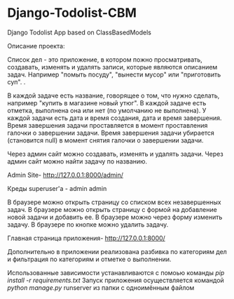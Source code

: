 # Django-Todolist-CBM
Django Todolist App based on ClassBasedModels

Описание проекта:

Список дел - это приложение, в котором пожно просматривать, создавать, изменять и удалять записи, которые являются описанием задач. Например "помыть посуду", "вынести мусор" или "приготовить суп". .

В каждой задаче есть название, говорящее о том, что нужно сделать, например "купить в магазине новый утюг". В каждой задаче есть отметка, выполнена она или нет (по умолчанию не выполнена). У каждой задачи есть дата и время создания, дата и время завершения. Время завершения задачи проставляется в момент проставления галочки о завершении задачи. Время завершения задачи убирается (становится null) в момент снятия галочки о завершении задачи.

Через админ сайт можно создавать, изменять и удалять задачи. Через админ сайт можно найти задачу по названию.

Admin Site-
http://127.0.0.1:8000/admin/

Креды superuser'a - admin admin

В браузере можно открыть страницу со списком всех незавершенных задач. В браузере можно открыть страницу с формой на добавление новой задачи и добавить ее. В браузере можно через форму изменить задачу. В браузере по кнопке можно удалить задачу.

Главная страница приложения-
http://127.0.0.1:8000/


Дополнительно в приложении реализована разбивка по категориям дел и фильтрация по категориям и отметке о выполнении.

Использованные зависимости устанавливаются с помоью команды *pip install -r requirements.txt*
Запуск приложения осуществляется командой *python manage.py* runserver из папки с одноимённым файлом


